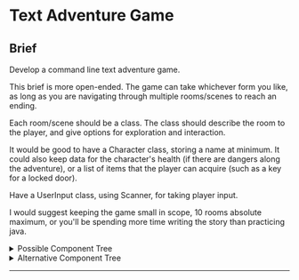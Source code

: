 # Text Adventure Game

## Brief

Develop a command line text adventure game.

This brief is more open-ended. The game can take whichever form you like, as long as you are navigating through multiple rooms/scenes to reach an ending.

Each room/scene should be a class. The class should describe the room to the player, and give options for exploration and interaction.

It would be good to have a Character class, storing a name at minimum. It could also keep data for the character's health (if there are dangers along the adventure), or a list of items that the player can acquire (such as a key for a locked door).

Have a UserInput class, using Scanner, for taking player input.

I would suggest keeping the game small in scope, 10 rooms absolute maximum, or you'll be spending more time writing the story than practicing java.

<details>
  <summary>Possible Component Tree</summary>
  
  ![component tree](https://i.imgur.com/AicUaMi.png)

</details>
<details>
  <summary> Alternative Component Tree</summary>
  
  ![component tree](https://i.imgur.com/1GDxVS2.png)

</details>

---
